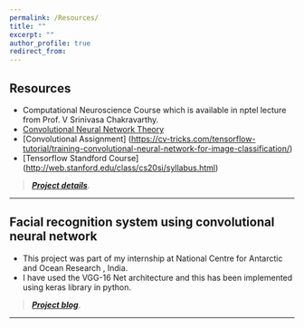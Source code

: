 ```yaml
---
permalink: /Resources/
title: ""
excerpt: ""
author_profile: true
redirect_from: 
---
```


## Resources

* Computational Neuroscience Course which is available in nptel lecture from Prof. V Srinivasa Chakravarthy.
* [Convolutional Neural Network Theory](http://cs231n.github.io/)
* [Convolutional Assignment] (https://cv-tricks.com/tensorflow-tutorial/training-convolutional-neural-network-for-image-classification/)
* [Tensorflow Standford Course] (http://web.stanford.edu/class/cs20si/syllabus.html)

> [**_Project details_**](https://anirudhk686.github.io/Seekhne-Sikhao-Initiative/).

***

## Facial recognition system using convolutional neural network 

* This project was part of my internship at National Centre for Antarctic and Ocean Research , India. 
* I have used the VGG-16 Net architecture and this has been implemented using keras library in python.

> [**_Project blog_**](https://anirudhk686.github.io/facial_recognition/).

***
